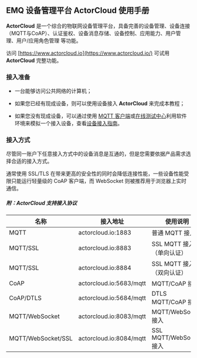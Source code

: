 EMQ 设备管理平台 ActorCloud 使用手册
----
**ActorCloud** 是一个综合的物联网设备管理平台，具备完善的设备管理、设备连接（MQTT与CoAP）、认证鉴权、设备消息存储、设备控制、应用能力、用户管理、用户/应用角色管理 等功能。

访问 [https://www.actorcloud.io](https://www.actorcloud.io/) 可试用 **ActorCloud** 完整功能。


### 接入准备

  - 一台能够访问公共网络的计算机；

  - 如果您已经有现成设备，则可以使用设备接入 **ActorCloud** 来完成本教程；

  - 如果您没有现成设备，可以通过使用 [MQTT 客户端](http://emqtt.com/clients)或[在线测试中心](https://www.actorcloud.io/mqtt_client)利用软件环境来模拟一个接入设备，查看[设备接入指南](./access_guide/device.md)。


### 接入方式

尽管同一账户下任意接入方式中的设备消息是互通的，但是您需要依据产品需求选择合适的接入方式。

通常使用 SSL/TLS 在带来更高的安全性的同时会降低连接性能，一些设备性能受限只能运行轻量级的 CoAP 客户端，而 WebSocket 则被推荐用于浏览器上实时通信。


##### 附：**ActorCloud** 支持接入协议

| 名称  | 接入地址 | 使用说明 |
| ------- | ------- | ----|
| MQTT  | actorcloud.io:1883 | 普通 MQTT 接入 |
| MQTT/SSL  | actorcloud.io:8883 | SSL MQTT 接入（单向认证） |
| MQTT/SSL  | actorcloud.io:8884 | SSL MQTT 接入 （双向认证）|
| CoAP  | actorcloud.io:5683/mqtt | MQTT/CoAP 接入 |
| CoAP/DTLS  | actorcloud.io:5684/mqtt | DTLS MQTT/CoAP 接入 |
| MQTT/WebSocket  | actorcloud.io:8083/mqtt | MQTT/WebSocket 接入 |
| MQTT/WebSocket/SSL  | actorcloud.io:8084/mqtt | SSL MQTT/WebSocket 接入 |


